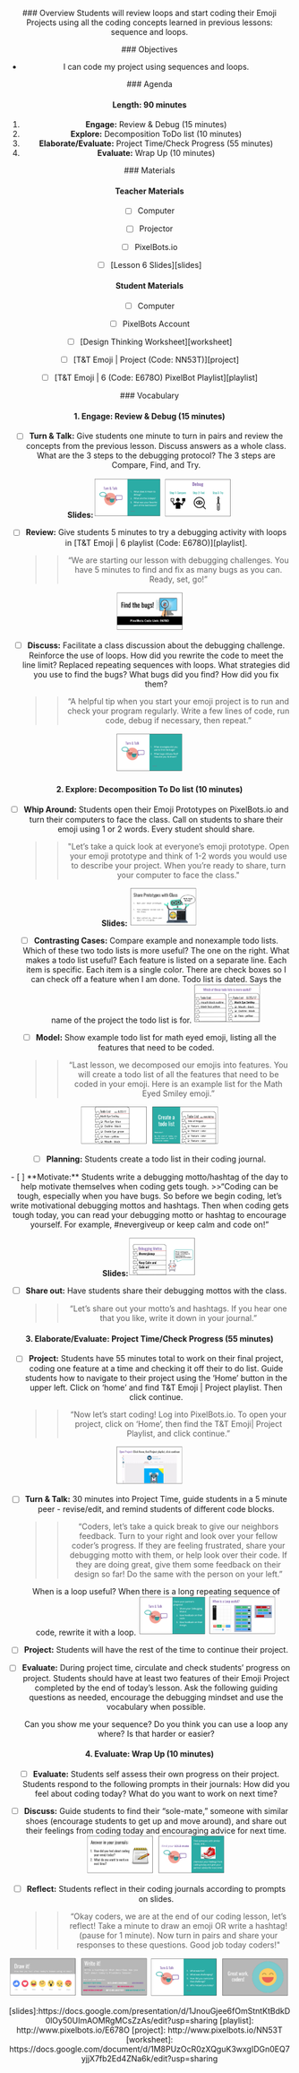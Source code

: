 <header title='PixelBots Emoji' subtitle='Lesson 06: Review Loops & Project Time'/>

<notable>

<iconp src='/icons/activity.png'>### Overview</iconp>
Students will review loops and start coding their Emoji Projects using all the coding concepts learned in previous lessons: sequence and loops.

<iconp src='/icons/objectives.png'>### Objectives</iconp>
- I can code my project using sequences and loops.


<iconp src='/icons/agenda.png'>### Agenda</iconp>

#### Length: 90 minutes

1. **Engage:** Review & Debug  (15 minutes)
1. **Explore:** Decomposition ToDo list (10 minutes)
1. **Elaborate/Evaluate:** Project Time/Check Progress (55 minutes)
1. **Evaluate:** Wrap Up (10 minutes)

<note>

<iconp src='/icons/materials.png'>### Materials</iconp>

#### Teacher Materials
- [ ] Computer
- [ ] Projector
- [ ] PixelBots.io
- [ ] [Lesson 6 Slides][slides]



#### Student Materials
- [ ] Computer
- [ ] PixelBots Account
- [ ] [Design Thinking Worksheet][worksheet]
- [ ] [T&T Emoji | Project (Code: NN53T)][project]
- [ ] [T&T Emoji | 6 (Code: E678O) PixelBot Playlist][playlist]


<iconp src='/icons/vocab.png'>### Vocabulary</iconp>



</note>
<pagebreak/>

#### 1. Engage: Review & Debug  (15 minutes)
- [ ] **Turn & Talk:** Give students one minute to turn in pairs and review the concepts from the previous lesson. Discuss answers as a whole class.
  <iconp type='question'>What are the 3 steps to the debugging protocol? </iconp>
  <iconp type='answer'>The 3 steps are Compare, Find, and Try.</iconp>


<note>**Slides:**![slides](./images/turntalknew.png)
![slides](./images/debug.png)</note>
- [ ] **Review:** Give students 5 minutes to try a debugging activity with loops in [T&T Emoji | 6  playlist (Code: E678O)][playlist].
  >>“We are starting our lesson with debugging challenges. You have 5 minutes to find and fix as many bugs as you can. Ready, set, go!”

<note>![slides](./images/review.png)</note>

- [ ] **Discuss:** Facilitate a class discussion about the debugging challenge. Reinforce the use of loops.
  <iconp type='question'>How did you rewrite the code to meet the line limit?</iconp>
  <iconp type='answer'>Replaced repeating sequences with loops.</iconp>
  <iconp type='question'>What strategies did you use to find the bugs?</iconp>
  <iconp type='question'>What bugs did you find? How did you fix them?</iconp>
  >>“A helpful tip when you start your emoji project is to run and check your program regularly. Write a few lines of code, run code, debug if necessary, then repeat.”

<note>![slides](./images/discuss.png)</note>
<pagebreak/>
#### 2. Explore: Decomposition To Do list (10 minutes)
- [ ] **Whip Around:** Students open their Emoji Prototypes on PixelBots.io and turn their computers to face the class. Call on students to share their emoji using 1 or 2 words. Every student should share.
  >>"Let’s take a quick look at everyone’s emoji prototype. Open your emoji prototype and think of 1-2 words you would use to describe your project. When you’re ready to share, turn your computer to face the class."

<note>**Slides:** ![slides](./images/whiparound.png)</note>
- [ ] **Contrasting Cases:** Compare example and nonexample todo lists.
  <iconp type='question'>Which of these two todo lists is more useful?</iconp>
  <iconp type='answer'>The one on the right.</iconp>
  <iconp type='question'>What makes a todo list useful?</iconp>
  <iconp type='answer'>Each feature is listed on a separate line.</iconp>
  <iconp type='answer'>Each item is specific.</iconp>
  <iconp type='answer'>Each item is a single color.</iconp>
  <iconp type='answer'>There are check boxes so I can check off a feature when I am done.</iconp>
  <iconp type='answer'>Todo list is dated.</iconp>
  <iconp type='answer'>Says the name of the project the todo list is for.</iconp>
<note>![slides](./images/compare.png)</note>

- [ ] **Model:** Show example todo list for math eyed emoji, listing all the features that need to be coded.
  >>“Last lesson, we decomposed our emojis into features. You will create a todo list of all the features that need to be coded in your emoji. Here is an example list for the Math Eyed Smiley emoji.”

<note>![slides](./images/todo.png)</note>
- [ ] **Planning:** Students create a todo list in their coding journal.

<pagebreak/>
- [ ] **Motivate:** Students write a debugging motto/hashtag of the day to help motivate themselves when coding gets tough.
  >>“Coding can be tough, especially when you have bugs. So before we begin coding, let’s write motivational debugging mottos and hashtags. Then when coding gets tough today, you can read your debugging motto or hashtag to encourage yourself. For example, #nevergiveup or keep calm and code on!”

<note>**Slides:**![slides](./images/motivate.png)</note>

- [ ] **Share out:** Have students share their debugging mottos with the class.
  >>“Let’s share out your motto’s and hashtags. If you hear one that you like, write it down in your journal.”


#### 3. Elaborate/Evaluate: Project Time/Check Progress (55 minutes)
- [ ] **Project:** Students have 55 minutes total to work on their final project, coding one feature at a time and checking it off their to do list. Guide students how to navigate to their project using the ‘Home’ button in the upper left. Click on ‘home’ and find T&T Emoji | Project playlist. Then click continue.
  >>“Now let’s start coding! Log into PixelBots.io. To open your project, click on ‘Home’, then find the T&T Emoji| Project Playlist, and click continue.”

<note>![slides](./images/project.png)</note>

- [ ] **Turn & Talk:** 30 minutes into Project Time, guide students in a 5 minute peer - revise/edit, and remind students of different code blocks.
  >>“Coders, let’s take a quick break to give our neighbors feedback. Turn to your right and look over your fellow coder’s progress. If they are feeling frustrated, share your debugging motto with them, or help look over their code. If they are doing great, give them some feedback on their design so far! Do the same with the person on your left.”

  <iconp type='question'>When is a loop useful?</iconp>
  <iconp type='answer'>When there is a long repeating sequence of code, rewrite it with a loop.</iconp>
<note>![slides](./images/peeredit.png)
![slides](./images/newremind.png)</note>

- [ ] **Project:** Students will have the rest of the time to continue their project.  

- [ ] **Evaluate:** During project time, circulate and check students’ progress on project. Students should have at least two features of their Emoji Project completed by the end of today’s lesson. Ask the following guiding questions as needed, encourage the debugging mindset and use the vocabulary when possible.

  <iconp type='question'>Can you show me your sequence?</iconp>
  <iconp type='question'>Do you think you can use a loop any where? Is that harder or easier?</iconp>


#### 4. Evaluate: Wrap Up (10 minutes)
- [ ] **Evaluate:** Students self assess their own progress on their project. Students respond to the following prompts in their journals:
  <iconp type='question'>How did you feel about coding today?</iconp>
  <iconp type='question'>What do you want to work on next time?</iconp>

- [ ] **Discuss:** Guide students to find their “sole-mate,” someone with similar shoes (encourage students to get up and move around), and share out their feelings from coding today and encouraging advice for next time.
<note>![slides](./images/solemate.png)</note>

- [ ] **Reflect:** Students reflect in their coding journals according to prompts on slides.
  >>“Okay coders, we are at the end of our coding lesson, let’s reflect! Take a minute to draw an emoji OR write a hashtag! (pause for 1 minute). Now turn in pairs and share your responses to these questions. Good job today coders!"

<note>![slides](./images/reflect.png)
![slides](./images/reflect2.png)</note>


</notable>
[slides]:https://docs.google.com/presentation/d/1JnouGjee6fOmStntKtBdkD0lOy50UImAOMRgMCsZzAs/edit?usp=sharing
[playlist]: http://www.pixelbots.io/E678O
[project]: http://www.pixelbots.io/NN53T
[worksheet]: https://docs.google.com/document/d/1M8PUzOcR0zXQguK3wxgIDGn0EQ7yjjX7fb2Ed4ZNa6k/edit?usp=sharing
